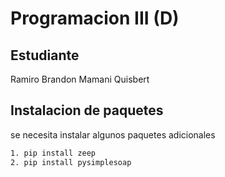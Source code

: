 # Programacion III (D)
## Estudiante
Ramiro Brandon Mamani Quisbert
## Instalacion de paquetes
se necesita instalar algunos paquetes adicionales
```bash
1. pip install zeep
2. pip install pysimplesoap
